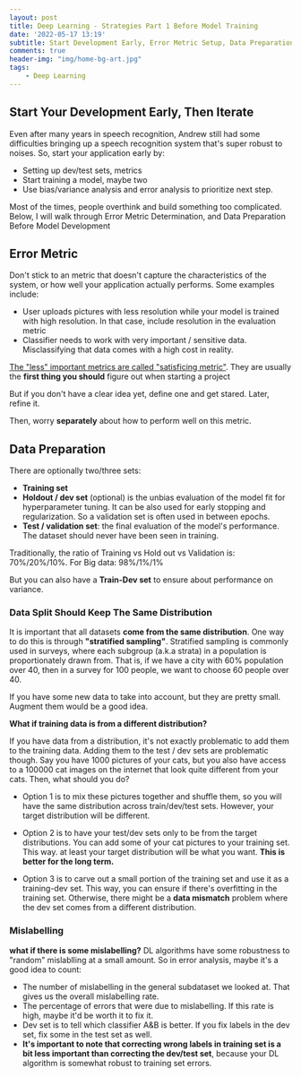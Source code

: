 ```yaml
---
layout: post
title: Deep Learning - Strategies Part 1 Before Model Training
date: '2022-05-17 13:19'
subtitle: Start Development Early, Error Metric Setup, Data Preparation Principles
comments: true
header-img: "img/home-bg-art.jpg"
tags:
    - Deep Learning
---
```


## Start Your Development Early, Then Iterate

Even after many years in speech recognition, Andrew still had some difficulties bringing up a speech recognition system that's super robust to noises. So, start your application early by:

- Setting up dev/test sets, metrics
- Start training a model, maybe two
- Use bias/variance analysis and error analysis to prioritize next step.

Most of the times, people overthink and build something too complicated. Below, I will walk through Error Metric Determination, and Data Preparation Before Model Development

## Error Metric

Don't stick to an metric that doesn't capture the characteristics of the system, or how well your application actually performs. Some examples include:

- User uploads pictures with less resolution while your model is trained with high resolution. In that case, include resolution in the evaluation metric
- Classifier needs to work with very important / sensitive data. Misclassifying that data comes with a high cost in reality.

[The "less" important metrics are called "satisficing metric"](./2022-02-15-deep-learning-performance-metrics.markdown). They are usually the **first thing you should** figure out when starting a project

But if you don't have a clear idea yet, define one and get stared. Later, refine it.

Then, worry **separately** about how to perform well on this metric.

## Data Preparation

There are optionally two/three sets:

- **Training set**
- **Holdout / dev set** (optional) is the unbias evaluation of the model fit for hyperparameter tuning. It can be also used for early stopping and regularization. So a validation set is often used in between epochs.
- **Test / validation set**: the final evaluation of the model's performance. The dataset should never have been seen in training.

Traditionally, the ratio of Training vs Hold out vs Validation is: 70%/20%/10%. For Big data: 98%/1%/1%

But you can also have a **Train-Dev set** to ensure about performance on variance.

### Data Split Should Keep The Same Distribution

It is important that all datasets **come from the same distribution**. One way to do this is through **"stratified sampling"**. Stratified sampling is commonly used in surveys, where each subgroup (a.k.a strata) in a population is proportionately drawn from. That is, if we have a city with 60% population over 40, then in a survey for 100 people, we want to choose 60 people over 40.

If you have some new data to take into account, but they are pretty small. Augment them would be a good idea.

**What if training data is from a different distribution?**

If you have data from a distribution, it's not exactly problematic to add them to the training data. Adding them to the test / dev sets are problematic though.
Say you have 1000 pictures of your cats, but you also have access to a 100000 cat images on the internet that look quite different from your cats. Then, what should you do?

- Option 1 is to mix these pictures together and shuffle them, so you will have the same distribution across train/dev/test sets. However, your target distribution will be different.

- Option 2 is to have your test/dev sets only to be from the target distributions. You can add some of your cat pictures to your training set. This way. at least your target distribution will be what you want. **This is better for the long term.**

- Option 3 is to carve out a small portion of the training set and use it as a training-dev set. This way, you can ensure if there's overfitting in the training set. Otherwise, there might be a **data mismatch** problem where the dev set comes from a different distribution.

### Mislabelling

**what if there is some mislabelling?** DL algorithms have some robustness to "random" mislablling at a small amount. So in error analysis, maybe it's a good idea to count:

- The number of mislabelling in the general subdataset we looked at. That gives us the overall mislabelling rate.
- The percentage of errors that were due to mislabelling. If this rate is high, maybe it'd be worth it to fix it.
- Dev set is to tell which classifier A&B is better. If you fix labels in the dev set, fix some in the test set as well.
- **It's important to note that correcting wrong labels in training set is a bit less important than correcting the dev/test set**, because your DL algorithm is somewhat robust to training set errors.
